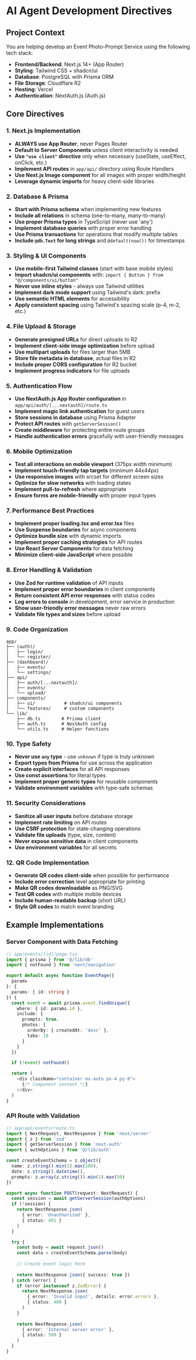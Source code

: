 # AI Agent Development Directives

## Project Context
You are helping develop an Event Photo-Prompt Service using the following tech stack:
- **Frontend/Backend**: Next.js 14+ (App Router)
- **Styling**: Tailwind CSS + shadcn/ui
- **Database**: PostgreSQL with Prisma ORM
- **File Storage**: Cloudflare R2
- **Hosting**: Vercel
- **Authentication**: NextAuth.js (Auth.js)

## Core Directives

### 1. Next.js Implementation
- **ALWAYS use App Router**, never Pages Router
- **Default to Server Components** unless client interactivity is needed
- **Use `"use client"` directive** only when necessary (useState, useEffect, onClick, etc.)
- **Implement API routes** in `app/api/` directory using Route Handlers
- **Use Next.js Image component** for all images with proper width/height
- **Leverage dynamic imports** for heavy client-side libraries

### 2. Database & Prisma
- **Start with Prisma schema** when implementing new features
- **Include all relations** in schema (one-to-many, many-to-many)
- **Use proper Prisma types** in TypeScript (never use 'any')
- **Implement database queries** with proper error handling
- **Use Prisma transactions** for operations that modify multiple tables
- **Include `@db.Text` for long strings** and `@default(now())` for timestamps

### 3. Styling & UI Components
- **Use mobile-first Tailwind classes** (start with base mobile styles)
- **Import shadcn/ui components** with: `import { Button } from "@/components/ui/button"`
- **Never use inline styles** - always use Tailwind utilities
- **Implement dark mode support** using Tailwind's dark: prefix
- **Use semantic HTML elements** for accessibility
- **Apply consistent spacing** using Tailwind's spacing scale (p-4, m-2, etc.)

### 4. File Upload & Storage
- **Generate presigned URLs** for direct uploads to R2
- **Implement client-side image optimization** before upload
- **Use multipart uploads** for files larger than 5MB
- **Store file metadata in database**, actual files in R2
- **Include proper CORS configuration** for R2 bucket
- **Implement progress indicators** for file uploads

### 5. Authentication Flow
- **Use NextAuth.js App Router configuration** in `app/api/auth/[...nextauth]/route.ts`
- **Implement magic link authentication** for guest users
- **Store sessions in database** using Prisma Adapter
- **Protect API routes** with `getServerSession()`
- **Create middleware** for protecting entire route groups
- **Handle authentication errors** gracefully with user-friendly messages

### 6. Mobile Optimization
- **Test all interactions on mobile viewport** (375px width minimum)
- **Implement touch-friendly tap targets** (minimum 44x44px)
- **Use responsive images** with srcset for different screen sizes
- **Optimize for slow networks** with loading states
- **Implement pull-to-refresh** where appropriate
- **Ensure forms are mobile-friendly** with proper input types

### 7. Performance Best Practices
- **Implement proper loading.tsx and error.tsx** files
- **Use Suspense boundaries** for async components
- **Optimize bundle size** with dynamic imports
- **Implement proper caching strategies** for API routes
- **Use React Server Components** for data fetching
- **Minimize client-side JavaScript** where possible

### 8. Error Handling & Validation
- **Use Zod for runtime validation** of API inputs
- **Implement proper error boundaries** in client components
- **Return consistent API error responses** with status codes
- **Log errors to console** in development, error service in production
- **Show user-friendly error messages** never raw errors
- **Validate file types and sizes** before upload

### 9. Code Organization
```
app/
├── (auth)/
│   ├── login/
│   └── register/
├── (dashboard)/
│   ├── events/
│   └── settings/
├── api/
│   ├── auth/[...nextauth]/
│   ├── events/
│   └── upload/
├── components/
│   ├── ui/           # shadcn/ui components
│   └── features/     # custom components
└── lib/
    ├── db.ts        # Prisma client
    ├── auth.ts      # NextAuth config
    └── utils.ts     # Helper functions
```

### 10. Type Safety
- **Never use `any` type** - use `unknown` if type is truly unknown
- **Export types from Prisma** for use across the application
- **Create explicit interfaces** for all API responses
- **Use const assertions** for literal types
- **Implement proper generic types** for reusable components
- **Validate environment variables** with type-safe schemas

### 11. Security Considerations
- **Sanitize all user inputs** before database storage
- **Implement rate limiting** on API routes
- **Use CSRF protection** for state-changing operations
- **Validate file uploads** (type, size, content)
- **Never expose sensitive data** in client components
- **Use environment variables** for all secrets

### 12. QR Code Implementation
- **Generate QR codes client-side** when possible for performance
- **Include error correction** level appropriate for printing
- **Make QR codes downloadable** as PNG/SVG
- **Test QR codes** with multiple mobile devices
- **Include human-readable backup** (short URL)
- **Style QR codes** to match event branding

## Example Implementations

### Server Component with Data Fetching
```typescript
// app/events/[id]/page.tsx
import { prisma } from '@/lib/db'
import { notFound } from 'next/navigation'

export default async function EventPage({ 
  params 
}: { 
  params: { id: string } 
}) {
  const event = await prisma.event.findUnique({
    where: { id: params.id },
    include: {
      prompts: true,
      photos: {
        orderBy: { createdAt: 'desc' },
        take: 10
      }
    }
  })

  if (!event) notFound()

  return (
    <div className="container mx-auto px-4 py-8">
      {/* Component content */}
    </div>
  )
}
```

### API Route with Validation
```typescript
// app/api/events/route.ts
import { NextRequest, NextResponse } from 'next/server'
import { z } from 'zod'
import { getServerSession } from 'next-auth'
import { authOptions } from '@/lib/auth'

const createEventSchema = z.object({
  name: z.string().min(1).max(100),
  date: z.string().datetime(),
  prompts: z.array(z.string()).min(1).max(50)
})

export async function POST(request: NextRequest) {
  const session = await getServerSession(authOptions)
  if (!session) {
    return NextResponse.json(
      { error: 'Unauthorized' },
      { status: 401 }
    )
  }

  try {
    const body = await request.json()
    const data = createEventSchema.parse(body)
    
    // Create event logic here
    
    return NextResponse.json({ success: true })
  } catch (error) {
    if (error instanceof z.ZodError) {
      return NextResponse.json(
        { error: 'Invalid input', details: error.errors },
        { status: 400 }
      )
    }
    
    return NextResponse.json(
      { error: 'Internal server error' },
      { status: 500 }
    )
  }
}
```